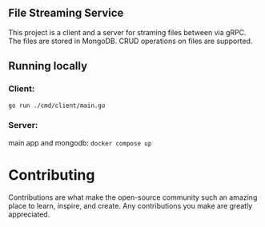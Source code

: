 ## File Streaming Service

This project is a client and a server for straming files between via gRPC. The files are stored in MongoDB. CRUD operations on files are supported.

## Running locally
### Client:
```go run ./cmd/client/main.go```

### Server:
main app and mongodb:
```docker compose up```

# Contributing

Contributions are what make the open-source community such an amazing place to learn, inspire, and create. Any contributions you make are greatly appreciated.
